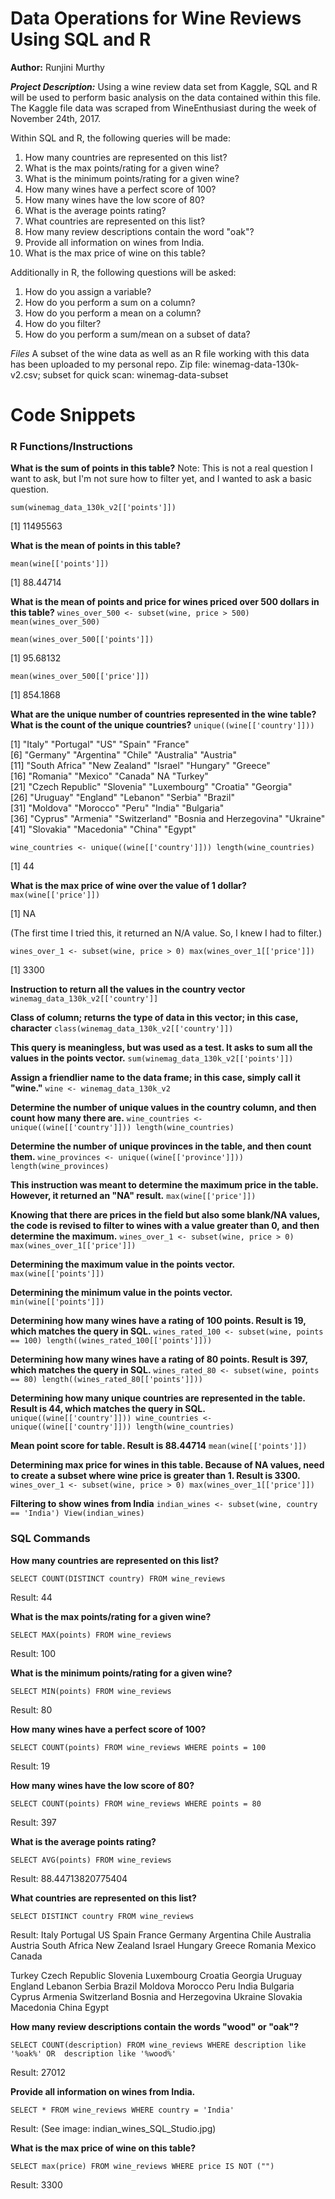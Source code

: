 # Data Operations for Wine Reviews Using SQL and R

**Author:** Runjini Murthy

__*Project Description:*__
Using a wine review data set from Kaggle, SQL and R will be used to perform basic analysis on the data contained within this file.  The Kaggle file data was scraped from WineEnthusiast during the week of November 24th, 2017.

Within SQL and R, the following queries will be made:
1. How many countries are represented on this list?
2. What is the max points/rating for a given wine?
3. What is the minimum points/rating for a given wine?
4. How many wines have a perfect score of 100?
5. How many wines have the low score of 80?
6. What is the average points rating?
7. What countries are represented on this list?
8. How many review descriptions contain the word "oak"?
9. Provide all information on wines from India.
10. What is the max price of wine on this table?

Additionally in R, the following questions will be asked:
1. How do you assign a variable?
2. How do you perform a sum on a column?
3. How do you perform a mean on a column?
4. How do you filter?
5. How do you perform a sum/mean on a subset of data?

*Files*
A subset of the wine data as well as an R file working with this data has been uploaded to my personal repo.  Zip file: winemag-data-130k-v2.csv; subset for quick scan: winemag-data-subset

# Code Snippets

### R Functions/Instructions

**What is the sum of points in this table?**
Note: This is not a real question I want to ask, but I'm not sure how to filter yet, and I wanted to ask a basic question.

`sum(winemag_data_130k_v2[['points']])`

[1] 11495563


**What is the mean of points in this table?**

`mean(wine[['points']])`

[1] 88.44714

**What is the mean of points and price for wines priced over 500 dollars in this table?**
`wines_over_500 <- subset(wine, price > 500)
mean(wines_over_500)`

`mean(wines_over_500[['points']])`

[1] 95.68132

`mean(wines_over_500[['price']])`

[1] 854.1868

**What are the unique number of countries represented in the wine table?  What is the count of the unique countries?**
`unique((wine[['country']]))`

 [1] "Italy"                  "Portugal"               "US"                     "Spain"                  "France"                
 [6] "Germany"                "Argentina"              "Chile"                  "Australia"              "Austria"               
[11] "South Africa"           "New Zealand"            "Israel"                 "Hungary"                "Greece"                
[16] "Romania"                "Mexico"                 "Canada"                 NA                       "Turkey"                
[21] "Czech Republic"         "Slovenia"               "Luxembourg"             "Croatia"                "Georgia"               
[26] "Uruguay"                "England"                "Lebanon"                "Serbia"                 "Brazil"                
[31] "Moldova"                "Morocco"                "Peru"                   "India"                  "Bulgaria"              
[36] "Cyprus"                 "Armenia"                "Switzerland"            "Bosnia and Herzegovina" "Ukraine"               
[41] "Slovakia"               "Macedonia"              "China"                  "Egypt"                 

`wine_countries <- unique((wine[['country']]))
length(wine_countries)`

[1] 44

**What is the max price of wine over the value of 1 dollar?**
`max(wine[['price']])`

[1] NA

(The first time I tried this, it returned an N/A value.  So, I knew I had to filter.)

`wines_over_1 <- subset(wine, price > 0)
max(wines_over_1[['price']])`

[1] 3300

**Instruction to return all the values in the country vector**
`winemag_data_130k_v2[['country']]`

**Class of column; returns the type of data in this vector; in this case, character**
`class(winemag_data_130k_v2[['country']])`

**This query is meaningless, but was used as a test.  It asks to sum all the values in the points vector.**
`sum(winemag_data_130k_v2[['points']])`

**Assign a friendlier name to the data frame; in this case, simply call it "wine."**
`wine <- winemag_data_130k_v2`

**Determine the number of unique values in the country column, and then count how many there are.**
`wine_countries <- unique((wine[['country']]))
length(wine_countries)`

**Determine the number of unique provinces in the table, and then count them.**
`wine_provinces <- unique((wine[['province']]))
length(wine_provinces)`

**This instruction was meant to determine the maximum price in the table.  However, it returned an "NA" result.**
`max(wine[['price']])`

**Knowing that there are prices in the field but also some blank/NA values, the code is revised to filter to wines with a value greater than 0, and then determine the maximum.**
`wines_over_1 <- subset(wine, price > 0)
max(wines_over_1[['price']])`

**Determining the maximum value in the points vector.**
`max(wine[['points']])`

**Determining the minimum value in the points vector.**
`min(wine[['points']])`

**Determining how many wines have a rating of 100 points.  Result is 19, which matches the query in SQL.**
`wines_rated_100 <- subset(wine, points == 100)
length((wines_rated_100[['points']]))`

**Determining how many wines have a rating of 80 points.  Result is 397, which matches the query in SQL.**
`wines_rated_80 <- subset(wine, points == 80)
length((wines_rated_80[['points']]))`

**Determining how many unique countries are represented in the table.  Result is 44, which matches the query in SQL.**
`unique((wine[['country']]))
wine_countries <- unique((wine[['country']]))
length(wine_countries)`

**Mean point score for table. Result is 88.44714**
`mean(wine[['points']])`

**Determining max price for wines in this table. Because of NA values, need to create a subset where wine price is greater than 1. Result is 3300.**
`wines_over_1 <- subset(wine, price > 0)
max(wines_over_1[['price']])`

**Filtering to show wines from India**
`indian_wines <- subset(wine, country == 'India')
View(indian_wines)`


### SQL Commands

**How many countries are represented on this list?**

`SELECT COUNT(DISTINCT country)
FROM wine_reviews`

Result: 44

**What is the max points/rating for a given wine?**

`SELECT MAX(points)
FROM wine_reviews`

Result: 100

**What is the minimum points/rating for a given wine?**

`SELECT MIN(points)
FROM wine_reviews`

Result: 80

**How many wines have a perfect score of 100?**

`SELECT COUNT(points)
FROM wine_reviews
WHERE points = 100`

Result: 19

**How many wines have the low score of 80?**

`SELECT COUNT(points)
FROM wine_reviews
WHERE points = 80`

Result: 397

**What is the average points rating?**

`SELECT AVG(points)
FROM wine_reviews`

Result: 88.44713820775404

**What countries are represented on this list?**

`SELECT DISTINCT country
FROM wine_reviews`

Result:
Italy
Portugal
US
Spain
France
Germany
Argentina
Chile
Australia
Austria
South Africa
New Zealand
Israel
Hungary
Greece
Romania
Mexico
Canada

Turkey
Czech Republic
Slovenia
Luxembourg
Croatia
Georgia
Uruguay
England
Lebanon
Serbia
Brazil
Moldova
Morocco
Peru
India
Bulgaria
Cyprus
Armenia
Switzerland
Bosnia and Herzegovina
Ukraine
Slovakia
Macedonia
China
Egypt

**How many review descriptions contain the words "wood" or "oak"?**

`SELECT COUNT(description)
FROM wine_reviews
WHERE description like '%oak%' OR  description like '%wood%'`

Result: 27012

**Provide all information on wines from India.**

`SELECT *
FROM wine_reviews
WHERE country = 'India'`

Result:
(See image: indian_wines_SQL_Studio.jpg)

**What is the max price of wine on this table?**

`SELECT max(price)
FROM wine_reviews
WHERE price IS NOT ("")`

Result:
3300
